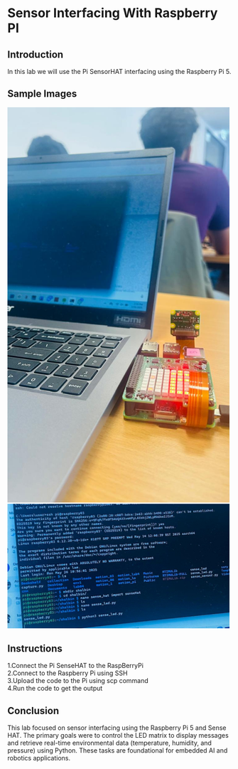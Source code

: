 # Sensor Interfacing With Raspberry PI
## Introduction
In this lab we will use the Pi SensorHAT interfacing using the Raspberry Pi 5.
## Sample Images
<img src="P2.jpg" width="500px">
<img src="P1.jpg" width="500px">

## Instructions 

1.Connect the Pi SenseHAT to the RaspBerryPi \
2.Connect to the Raspberry Pi using SSH \
3.Upload the code to the Pi using scp command \
4.Run the code to get the output 
## Conclusion
This lab focused on sensor interfacing using the Raspberry Pi 5 and Sense HAT. The primary goals were to control the LED matrix to display messages and retrieve real-time environmental data (temperature, humidity, and pressure) using Python. These tasks are foundational for embedded AI and robotics applications.

